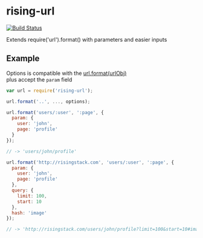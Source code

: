 rising-url
==========

[![Build Status](https://travis-ci.org/RisingStack/rising-url.svg?branch=master)](https://travis-ci.org/RisingStack/rising-url)  

Extends require('url').format() with parameters and easier inputs

## Example

Options is compatible with the [url.format(urlObj)](http://nodejs.org/api/url.html)  
plus accept the `param` field

```javascript
var url = require('rising-url');

url.format('..', ..., options);
```

```javascript
url.format('users/:user', ':page', {
  param: {
    user: 'john',
    page: 'profile'
  }
});

// -> 'users/john/profile'
```

```javascript
url.format('http://risingstack.com', 'users/:user', ':page', {
  param: {
    user: 'john',
    page: 'profile'
  },
  query: {
    limit: 100,
    start: 10
  },
  hash: 'image'
});

// -> 'http://risingstack.com/users/john/profile?limit=100&start=10#image'
```
